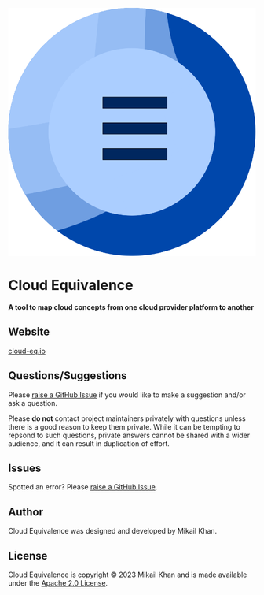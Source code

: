 <p align="center">
  <img src="./assets/images/github.svg" />
</p>

# Cloud Equivalence

__A tool to map cloud concepts from one cloud provider platform to another__

## Website

[cloud-eq.io](https://cloud-eq.io)

## Questions/Suggestions

Please [raise a GitHub
Issue](https://github.com/mikail-khan/mikail-khan.github.io/issues) if
you would like to make a suggestion and/or ask a question.

Please __do not__ contact project maintainers privately with questions
unless there is a good reason to keep them private. While it can be
tempting to repsond to such questions, private answers cannot be
shared with a wider audience, and it can result in duplication of
effort.

## Issues

Spotted an error? Please [raise a GitHub
Issue](https://github.com/mikail-khan/mikail-khan.github.io/issues).

## Author

Cloud Equivalence was designed and developed by Mikail Khan.

## License

Cloud Equivalence is copyright &copy; 2023 Mikail Khan and is made
available under the [Apache 2.0 License](/license.md).
